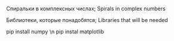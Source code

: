 Спиральки в комплексных числах; Spirals in complex numbers

Библиотеки, которые понадобятся; Libraries that will be needed

pip install numpy \n
pip instal matplotlib
